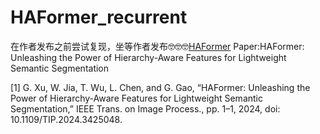 # HAFormer_recurrent

在作者发布之前尝试复现，坐等作者发布🤓🤓🤓[HAFormer](https://github.com/XU-GITHUB-curry/HAFormer)
Paper:HAFormer: Unleashing the Power of  Hierarchy-Aware Features for Lightweight  Semantic Segmentation

[1] G. Xu, W. Jia, T. Wu, L. Chen, and G. Gao, “HAFormer: Unleashing the Power of Hierarchy-Aware Features for Lightweight Semantic Segmentation,” IEEE Trans. on Image Process., pp. 1–1, 2024, doi: 10.1109/TIP.2024.3425048.


